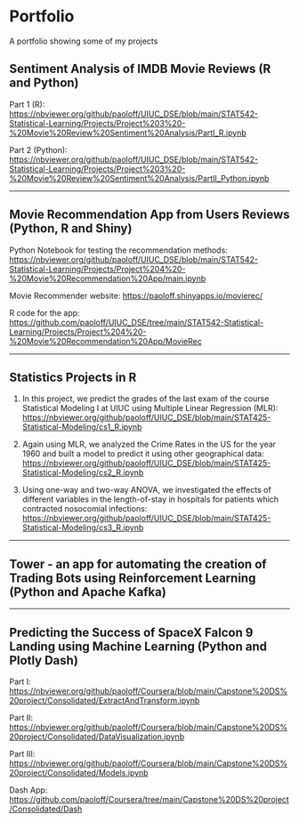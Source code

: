 # Portfolio
A portfolio showing some of my projects

## Sentiment Analysis of IMDB Movie Reviews (R and Python)

Part 1 (R): https://nbviewer.org/github/paoloff/UIUC_DSE/blob/main/STAT542-Statistical-Learning/Projects/Project%203%20-%20Movie%20Review%20Sentiment%20Analysis/PartI_R.ipynb

Part 2 (Python): https://nbviewer.org/github/paoloff/UIUC_DSE/blob/main/STAT542-Statistical-Learning/Projects/Project%203%20-%20Movie%20Review%20Sentiment%20Analysis/PartII_Python.ipynb

---

## Movie Recommendation App from Users Reviews (Python, R and Shiny)

Python Notebook for testing the recommendation methods: https://nbviewer.org/github/paoloff/UIUC_DSE/blob/main/STAT542-Statistical-Learning/Projects/Project%204%20-%20Movie%20Recommendation%20App/main.ipynb

Movie Recommender website: https://paoloff.shinyapps.io/movierec/

R code for the app: https://github.com/paoloff/UIUC_DSE/tree/main/STAT542-Statistical-Learning/Projects/Project%204%20-%20Movie%20Recommendation%20App/MovieRec

---

## Statistics Projects in R

1. In this project, we predict the grades of the last exam of the course Statistical Modeling I at UIUC using Multiple Linear Regression (MLR):
https://nbviewer.org/github/paoloff/UIUC_DSE/blob/main/STAT425-Statistical-Modeling/cs1_R.ipynb

2. Again using MLR, we analyzed the Crime Rates in the US for the year 1960 and built a model to predict it using other geographical data:
https://nbviewer.org/github/paoloff/UIUC_DSE/blob/main/STAT425-Statistical-Modeling/cs2_R.ipynb

3. Using one-way and two-way ANOVA, we investigated the effects of different variables in the length-of-stay in hospitals for patients which contracted nosocomial infections:
https://nbviewer.org/github/paoloff/UIUC_DSE/blob/main/STAT425-Statistical-Modeling/cs3_R.ipynb

--- 
## Tower - an app for automating the creation of Trading Bots using Reinforcement Learning (Python and Apache Kafka)

---
## Predicting the Success of SpaceX Falcon 9 Landing using Machine Learning (Python and Plotly Dash)

Part I: https://nbviewer.org/github/paoloff/Coursera/blob/main/Capstone%20DS%20project/Consolidated/ExtractAndTransform.ipynb

Part II: https://nbviewer.org/github/paoloff/Coursera/blob/main/Capstone%20DS%20project/Consolidated/DataVisualization.ipynb

Part III: https://nbviewer.org/github/paoloff/Coursera/blob/main/Capstone%20DS%20project/Consolidated/Models.ipynb

Dash App: https://github.com/paoloff/Coursera/tree/main/Capstone%20DS%20project/Consolidated/Dash


